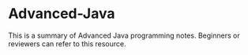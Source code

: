 # Advanced-Java
This is a summary of Advanced Java programming notes. Beginners or reviewers can refer to this resource.
